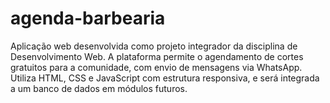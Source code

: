 # agenda-barbearia
Aplicação web desenvolvida como projeto integrador da disciplina de Desenvolvimento Web. A plataforma permite o agendamento de cortes gratuitos para a comunidade, com envio de mensagens via WhatsApp. Utiliza HTML, CSS e JavaScript com estrutura responsiva, e será integrada a um banco de dados em módulos futuros.
